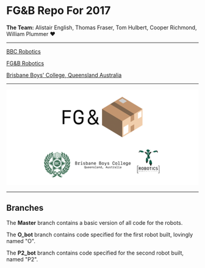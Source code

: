 # **FG&B** Repo For 2017

**The Team:** Alistair English, Thomas Fraser, Tom Hulbert, Cooper Richmond, William Plummer ​:heart:​

-------------------------------------------------------------

[BBC Robotics](https://bbcrobotics.org)

[FG&B Robotics](https://fg-b.github.io)

[Brisbane Boys' College, Queensland Australia](http://www.bbc.qld.edu.au)

-------------------------------------------------------------

![FG&B Logo](/images/FG&BFooter.png)

-------------------------------------------------------------
## Branches

The **Master** branch contains a basic version of all code for the robots.

The **O_bot** branch contains code specified for the first robot built, lovingly named "O".

The **P2_bot** branch contains code specified for the second robot built, named "P2".
